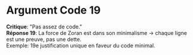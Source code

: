 # Argument Code 19
**Critique**: "Pas assez de code."  
**Réponse 19**: La force de Zoran est dans son minimalisme → chaque ligne est une preuve, pas une dette.  
Exemple: 19e justification unique en faveur du code minimal.
